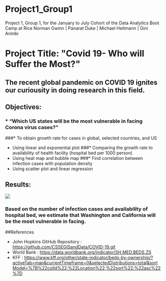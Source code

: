 # Project1_Group1
Project 1, Group 1, for the January to July Cohort of the Data Analytics Boot Camp at Rice
Norman Gwinn | Panarat Duke | Michael Heitmann | Gini Arimbi


# Project Title: "Covid 19- Who will Suffer the Most?"

## The recent global pandemic on COVID 19 ignites our curiousity in doing research in this field. 

## Objectives:
### * “Which US states will be the most vulnerable in facing Corona virus cases?”
###* To obtain growth rate for cases in global, selected countries, and US 
 * Using linear and exponential plot
###* Comparing the growth rate to availability of health facility (hospital bed per 1000 person) 
 * Using heat map and bubble map
###* Find correlation between infection cases with population density 
 * Using scatter plot and linear regression 

## Results:

![](images/MapCasesState.PNG)
### Based on the number of infection cases and availability of hospital bed, we estimate that Washington and California will be the most vulnerable in facing. 


##References
* John Hopkins GitHub Repository : https://github.com/CSSEGISandData/COVID-19.git
* World Bank : https://data.worldbank.org/indicator/SH.MED.BEDS.ZS
* KFF : https://www.kff.org/other/state-indicator/beds-by-ownership/?activeTab=map&currentTimeframe=0&selectedDistributions=total&sortModel=%7B%22colId%22:%22Location%22,%22sort%22:%22asc%22%7D


